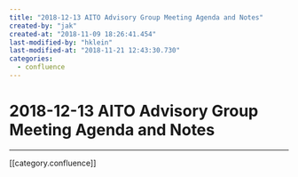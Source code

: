 ```yaml
---
title: "2018-12-13 AITO Advisory Group Meeting Agenda and Notes"
created-by: "jak"
created-at: "2018-11-09 18:26:41.454"
last-modified-by: "hklein"
last-modified-at: "2018-11-21 12:43:30.730"
categories:
  - confluence
---
```


# 2018-12-13 AITO Advisory Group Meeting Agenda and Notes


---

[[category.confluence]]
